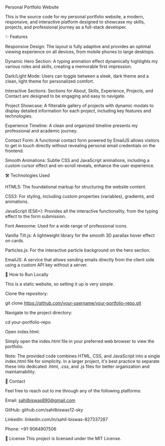 Personal Portfolio Website

This is the source code for my personal portfolio website, a modern, responsive, and interactive platform designed to showcase my skills, projects, and professional journey as a full-stack developer.

✨ Features

Responsive Design: The layout is fully adaptive and provides an optimal viewing experience on all devices, from mobile phones to large desktops.

Dynamic Hero Section: A typing animation effect dynamically highlights my various roles and skills, creating a memorable first impression.

Dark/Light Mode: Users can toggle between a sleek, dark theme and a clean, light theme for personalized comfort.

Interactive Sections: Sections for About, Skills, Experience, Projects, and Contact are designed to be engaging and easy to navigate.

Project Showcase: A filterable gallery of projects with dynamic modals to display detailed information for each project, including key features and technologies.

Experience Timeline: A clean and organized timeline presents my professional and academic journey.

Contact Form: A functional contact form powered by EmailJS allows visitors to get in touch directly without revealing personal email credentials on the frontend.

Smooth Animations: Subtle CSS and JavaScript animations, including a custom cursor effect and on-scroll reveals, enhance the user experience.

🛠️ Technologies Used

HTML5: The foundational markup for structuring the website content.

CSS3: For styling, including custom properties (variables), gradients, and animations.

JavaScript (ES6+): Provides all the interactive functionality, from the typing effect to the form submission.

Font Awesome: Used for a wide range of professional icons.

Vanilla Tilt.js: A lightweight library for the smooth 3D parallax hover effect on cards.

Particles.js: For the interactive particle background on the hero section.

EmailJS: A service that allows sending emails directly from the client side using a custom API key without a server.

🚀 How to Run Locally

This is a static website, so setting it up is very simple.

Clone the repository:

git clone https://github.com/your-username/your-portfolio-repo.git

Navigate to the project directory:

cd your-portfolio-repo

Open index.html:

Simply open the index.html file in your preferred web browser to view the portfolio.

Note: The provided code combines HTML, CSS, and JavaScript into a single index.html file for simplicity. In a larger project, it's best practice to separate these into dedicated .html, .css, and .js files for better organization and maintainability.

📧 Contact

Feel free to reach out to me through any of the following platforms:

Email: sahilbiswas890@gmail.com

GitHub: github.com/sahilbiswas12-sky

LinkedIn: linkedin.com/in/sahil-biswas-827337287

Phone: +91-9064907506

📜 License
This project is licensed under the MIT License.
